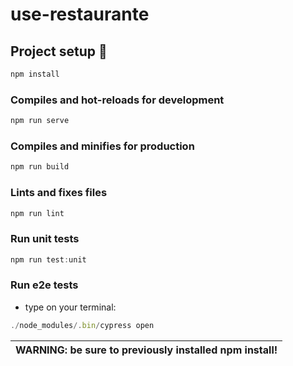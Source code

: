 # use-restaurante

## Project setup 🚧

```JavaScript
npm install
```

### Compiles and hot-reloads for development

```JavaScript
npm run serve
```

### Compiles and minifies for production

```JavaScript
npm run build
```

### Lints and fixes files

```JavaScript
npm run lint
```

### Run unit tests

```JavaScript
npm run test:unit
```

### Run e2e tests

- type on your terminal:

```JavaScript
./node_modules/.bin/cypress open
```

| WARNING: be sure to previously installed npm install! |
| ----------------------------------------------------- |
